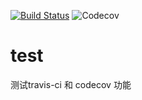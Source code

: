 [![Build Status](https://travis-ci.org/wangyushui/test.svg?branch=main)](https://travis-ci.org/wangyushui/test)
![Codecov](https://img.shields.io/codecov/c/github/wangyushui/test)
# test
测试travis-ci 和 codecov 功能
